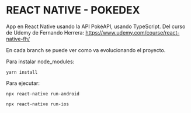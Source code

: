 # REACT NATIVE - POKEDEX

App en React Native usando la API PokéAPI, usando TypeScript.
Del curso de Udemy de Fernando Herrera: https://www.udemy.com/course/react-native-fh/

En cada branch se puede ver como va evolucionando el proyecto.

Para instalar node_modules:

```
yarn install
```

Para ejecutar:

```
npx react-native run-android
```

```
npx react-native run-ios
```
